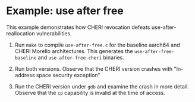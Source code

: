 # Example: use after free

This example demonstrates how CHERI revocation defeats use-after-reallocation
vulnerabilities.

1. Run `make` to compile `use-after-free.c` for the baseline aarch64 and
   CHERI Morello architectures. This generates the
   `use-after-free-baseline` and `use-after-free-cheri` binaries.

2. Run both versions. Observe that the CHERI version crashes with "In-address
   space security exception"

3. Run the CHERI version under `gdb` and examine the crash in more detail.
   Observe that the `cp` capability is invalid at the time of access.
